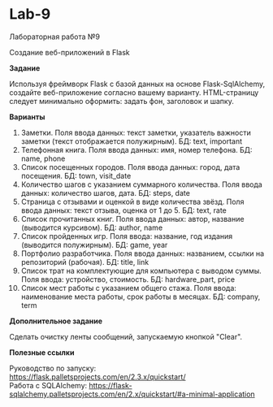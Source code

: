 # Lab-9
Лабораторная работа №9

Создание веб-приложений в Flask

**Задание**

Используя фреймворк Flask с базой данных на основе Flask-SqlAlchemy, создайте веб-приложение согласно вашему варианту.
HTML-страницу следует минимально оформить: задать фон, заголовок и шапку.

**Варианты**

1. Заметки. Поля ввода данных: текст заметки, указатель важности заметки (текст отображается полужирным). БД: text, important  
2. Телефонная книга. Поля ввода данных: имя, номер телефона. БД: name, phone  
3. Список посещенных городов. Поля ввода данных: город, дата посещения. БД: town, visit_date  
4. Количество шагов с указанием суммарного количества. Поля ввода данных: количество шагов, дата. БД: steps, date  
5. Страница с отзывами и оценкой в виде количества звёзд. Поля ввода данных: текст отзыва, оценка от 1 до 5. БД: text, rate  
6. Список прочитанных книг. Поля ввода данных: автор, название (выводится курсивом). БД: author, name  
7. Список пройденных игр. Поля ввода: название, год издания (выводится полужирным). БД: game, year  
8. Портфолио разработчика. Поля ввода данных: названием, ссылки на репозиторий (рабочая). БД: title, link
9. Список трат на комплектующие для компьютера с выводом суммы. Поля ввода: устройство, стоимость. БД: hardware_part, price
10. Список мест работы с указанием общего стажа. Поля ввода: наименование места работы, срок работы в месяцах. БД: company, term

**Дополнительное задание**

Сделать очистку ленты сообщений, запускаемую кнопкой "Clear".

**Полезные ссылки**

Руководство по запуску: https://flask.palletsprojects.com/en/2.3.x/quickstart/  
Работа с SQLAlchemy: https://flask-sqlalchemy.palletsprojects.com/en/2.x/quickstart/#a-minimal-application
